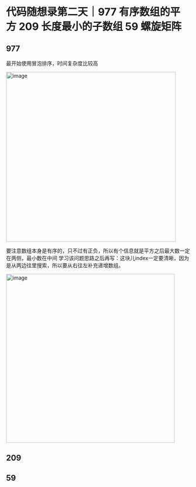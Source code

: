 # 代码随想录第二天｜977 有序数组的平方 209 长度最小的子数组 59 螺旋矩阵
## 977 
最开始使用冒泡排序，时间复杂度比较高

<img width="465" alt="image" src="https://github.com/hbxysch/hbxysch.github.io/assets/50912459/d0248910-d82a-43d1-b577-a32a484f3d08">

要注意数组本身是有序的，只不过有正负，所以有个信息就是平方之后最大数一定在两侧，最小数在中间
学习该问题思路之后再写：这块儿index一定要清晰，因为是从两边往里搜索，所以要从右往左补充递增数组。

<img width="462" alt="image" src="https://github.com/hbxysch/hbxysch.github.io/assets/50912459/6de50ddd-eee6-48c7-ba43-72db3d835e52">


## 209

## 59
